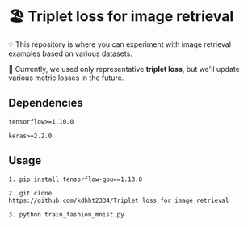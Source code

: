 # 🏖 Triplet loss for image retrieval


💡 This repository is where you can experiment with image retrieval examples based on various datasets.


🔑 Currently, we used only representative __triplet loss__, but we'll update various metric losses in the future.


## Dependencies

`tensorflow>=1.10.0`

`keras>=2.2.0`

## Usage

`1. pip install tensorflow-gpu==1.13.0`

`2. git clone https://github.com/kdhht2334/Triplet_loss_for_image_retrieval`

`3. python train_fashion_mnist.py`


